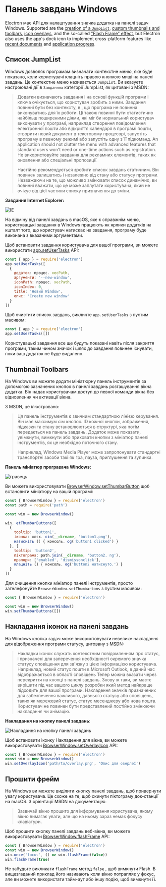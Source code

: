 # Панель завдань Windows

Electron має API для налаштування значка додатка на панелі задач Windows. Supported are the [creation of a `JumpList`](#jumplist), [custom thumbnails and toolbars](#thumbnail-toolbars), [icon overlays](#icon-overlays-in-taskbar), and the so-called ["Flash Frame" effect](#flash-frame), but Electron also uses the app's dock icon to implement cross-platform features like [recent documents](./recent-documents.md) and [application progress](./progress-bar.md).

## Список JumpList

Windows дозволяє програмам визначати контекстне меню, яке буде показано, коли користувачі клацніть правою кнопкою миші на панелі завдань. Це контекстне меню називається `JumpList`. Ви вказуєте настроювані дії в `Завданнях` категорії JumpList, як цитовані з MSDN:

> Додатки визначають завдання і на основі функцій програми і ключа очікується, що користувач зробить з ними. Завдання повинні бути без контексту, в , що програма не повинна виконуватись для їх роботи. Ці також повинні бути статистично найбільш поширеними діями, які міг би нормальний користувач виконувати у програмі, наприклад створення повідомлення електронної пошти або відкриття календаря в програмі пошти, створити новий документ в текстовому процесорі, запустіть програму в певному режимі або запустіть одну з її підкоманд. An application should not clutter the menu with advanced features that standard users won't need or one-time actions such as registration. Не використовуйте завдання для рекламних елементів, таких як оновлення або спеціальні пропозиції.
> 
> Настійно рекомендується зробити список завдань статичним. Він повинен залишатись і незалежно від стану або статусу програми. Незважаючи на те, що можливо змінювати список динамічно, ви повинні вважати, що це може заплутати користувача, який не очікує від цієї частини списку призначення до зміни.

__Завдання Internet Explorer:__

![IE](https://i-msdn.sec.s-msft.com/dynimg/IC420539.png)

На відміну від панелі завдань в macOS, яке є справжнім меню, користувацькі завдання в Windows працюють як ярлики додатків на кшталт того, що користувач натискає на завдання, програму буде виконана з вказаними аргументами.

Щоб встановити завдання користувача для вашої програми, ви можете використати [app.setUserTasks](../api/app.md#appsetusertaskstasks-windows) API:

```javascript
const { app } = require('electron')
app.setUserTasks([
  {
    додаток: процес. xecPath,
    аргументи: '--new-window',
    iconPath: процес. xecPath,
    iconIndex: 0,
    title: 'Новий Window',
    опис: 'Create new window'
  }
])
```

Щоб очистити список завдань, викличте `app.setUserTasks` з пустим масивом:

```javascript
const { app } = require('electron')
app.setUserTasks([])
```

Користувацькі завдання все ще будуть показані навіть після закриття програми, таким чином значок і шлях до завдання повинен існувати, поки ваш додаток не буде видалено.


## Thumbnail Toolbars

На Windows ви можете додати мініатюрну панель інструментів за допомогою зазначених кнопок в панелі завдань розташування вікна додатка. Він надає користувачам доступ до певної команди вікна без відновлення чи активації вікна.

З MSDN, це ілюстровано:

> Ця панель інструментів є звичним стандартною лінією керування. Він має максимум сім кнопок. ID кожної кнопки, зображення, підказки та стану встановлюються в структурі, яка потім передається на панель завдань. Додаток може показати, увімкнути, вимкнути або приховати кнопки з мініатюр панелі інструментів, як це необхідно поточного стану.
> 
> Наприклад, Windows Media Player може запропонувати стандартні транспортні засоби такі як гра, пауза, приглушення та зупинка.

__Панель мініатюр програвача Windows:__

![гравець](https://i-msdn.sec.s-msft.com/dynimg/IC420540.png)

Ви можете використовувати [BrowserWindow.setThumbarButton](../api/browser-window.md#winsetthumbarbuttonsbuttons-windows) щоб встановити мініатюру на вашій програмі:

```javascript
const { BrowserWindow } = require('electron')
const path = require('path')

const win = new BrowserWindow()

win. etThumbarButtons([
  {
    tooltip: 'button1',
    іконка: шлях. oin(__dirname, 'button1.png'),
    натисніть () { консоль. og('button1 clicked') }
  }, {
    tooltip: 'button2',
    піктограма: path.join(__dirname, 'button2. ng'),
    прапори: ['enabled', 'dismissonclick'],
    клацніть () { консоль. og('button2 натиснуто.') }
  }
])
```

Для очищення кнопки мініатюр панелі інструментів, просто зателефонуйте `BrowserWindow.setThumbartons` з пустим масивом:

```javascript
const { BrowserWindow } = require('electron')

const win = new BrowserWindow()
win.setThumbarButtons([])
```


## Накладання іконок на панелі завдань

На Windows кнопка задач може використовувати невелике накладання для відображення програми статусу, цитовану з MSDN:

> Накладки іконок служать контекстним повідомленням про статус, і призначені для заперечення необхідності окремого значка статусу сповіщення для зв'язку з цією інформацією користувача. Наприклад, новий статус пошти в Microsoft Outlook, в даний час відображається в області сповіщень Тепер можна вказати через перекриття на кнопці з панелі завдань. Знову ж таки, ви маєте вирішити під час вашого циклу розробки який метод найкраще підходить для вашої програми. Накладення значків призначених для забезпечення важливого, давнього статусу або сповіщень, таких як мережевий статус, статус месенджеру або нова пошта. Користувач не повинен бути представлений постійно змінюючи накладання чи анімацію.

__Накладання на кнопку панелі завдань:__

![Накладання на кнопку панелі завдань](https://i-msdn.sec.s-msft.com/dynimg/IC420441.png)

Щоб встановити іконку Накладення для вікна, ви можете використовувати [BrowserWindow.setOverlayIcon](../api/browser-window.md#winsetoverlayiconoverlay-description-windows) API:

```javascript
const { BrowserWindow } = require('electron')
const win = new BrowserWindow()
win.setOverlayIcon('path/to/overlay.png', 'Опис для оверлеї')
```


## Прошити фрейм

На Windows ви можете виділити кнопку панелі завдань, щоб привернути увагу користувача. Це схоже на те, щоб скинути піктограму док-станції на macOS. З орієнтації MSDN на документацію:

> Зазвичай вікно прошито для інформування користувача, якому вікно вимагає уваги, але що на ньому зараз немає фокусу клавіатури.

Щоб прошити кнопку панелі завдань веб-вікна, ви можете використовувати [BrowserWindow.flashFrame](../api/browser-window.md#winflashframeflag) API:

```javascript
const { BrowserWindow } = require('electron')
const win = new BrowserWindow()
win.once('focus', () => win.flashFrame(false))
win.flashFrame(true)
```

Не забудьте викликати `flashFrame` метод `false` , щоб вимкнути Flash. В вищезгаданий приклад його називають коли вікно потрапляє у фокус, але ви можете використати тайм-аут або іншу подію, щоб вимкнути її.
